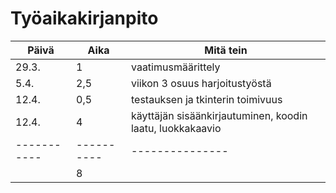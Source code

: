 # Työaikakirjanpito

| **Päivä** | **Aika** | **Mitä tein** |
|-----------|----------|---------------|
| 29.3.     | 1        | vaatimusmäärittely|
| 5.4.      | 2,5      | viikon 3 osuus harjoitustyöstä|
| 12.4.     | 0,5      | testauksen ja tkinterin toimivuus|
| 12.4.     | 4        | käyttäjän sisäänkirjautuminen, koodin laatu, luokkakaavio|
|-----------|----------|---------------|
|           | 8        |               |
